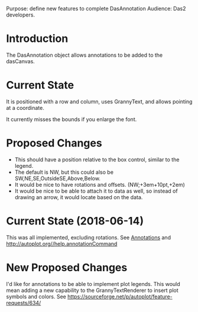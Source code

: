 Purpose: define new features to complete DasAnnotation Audience: Das2
developers.

# Introduction

The DasAnnotation object allows annotations to be added to the
dasCanvas.

# Current State

It is positioned with a row and column, uses GrannyText, and allows
pointing at a coordinate.

It currently misses the bounds if you enlarge the font.

# Proposed Changes

  - This should have a position relative to the box control, similar to
    the legend.
  - The default is NW, but this could also be
    SW,NE,SE,OutsideSE,Above,Below.
  - It would be nice to have rotations and offsets. (NW;+3em+10pt,+2em)
  - It would be nice to be able to attach it to data as well, so instead
    of drawing an arrow, it would locate based on the data.

# Current State (2018-06-14)

This was all implemented, excluding rotations. See
[Annotations](Annotations.md) and
<http://autoplot.org//help.annotationCommand>

# New Proposed Changes

I'd like for annotations to be able to implement plot legends. This
would mean adding a new capability to the GrannyTextRenderer to insert
plot symbols and colors. See
<https://sourceforge.net/p/autoplot/feature-requests/634/>

